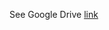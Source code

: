 See Google Drive [link](https://drive.google.com/drive/folders/1RvfpSAUnDKtkLDdVw_t7KYDDBwvUblGm?usp=drive_link)
